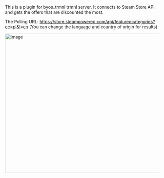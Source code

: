 This is a plugin for byos_trmnl trmnl server. It connects to Steam Store API and gets the offers that are discounted the most.

The Polling URL:
https://store.steampowered.com/api/featuredcategories?cc=pl&l=en
(You can change the language and country of origin for results)

<img width="797" height="457" alt="image" src="https://github.com/user-attachments/assets/927d9700-f3aa-4b6c-ba7b-a1e559cbae7b" />

